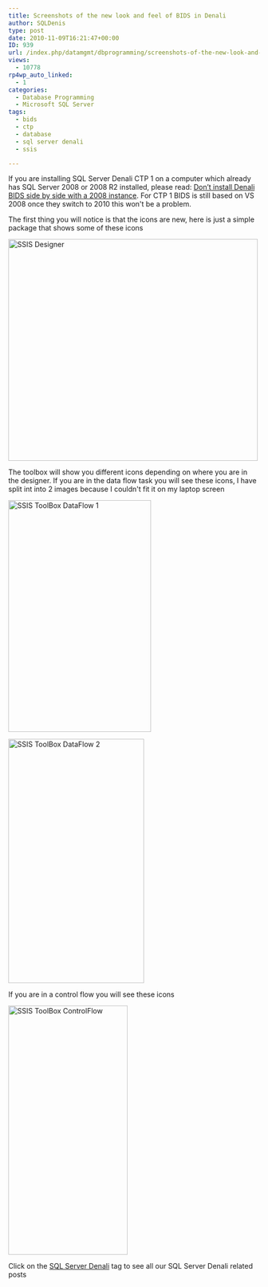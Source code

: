 ```yaml
---
title: Screenshots of the new look and feel of BIDS in Denali
author: SQLDenis
type: post
date: 2010-11-09T16:21:47+00:00
ID: 939
url: /index.php/datamgmt/dbprogramming/screenshots-of-the-new-look-and-feel-of/
views:
  - 10778
rp4wp_auto_linked:
  - 1
categories:
  - Database Programming
  - Microsoft SQL Server
tags:
  - bids
  - ctp
  - database
  - sql server denali
  - ssis

---
```

If you are installing SQL Server Denali CTP 1 on a computer which already has SQL Server 2008 or 2008 R2 installed, please read: [Don’t install Denali BIDS side by side with a 2008 instance][1]. For CTP 1 BIDS is still based on VS 2008 once they switch to 2010 this won't be a problem.

The first thing you will notice is that the icons are new, here is just a simple package that shows some of these icons
  
[<img src="http://farm2.static.flickr.com/1222/5152114618_da34b86292.jpg" width="500" height="445" alt="SSIS Designer" />][2]

The toolbox will show you different icons depending on where you are in the designer. If you are in the data flow task you will see these icons, I have split int into 2 images because I couldn't fit it on my laptop screen
  
[<img src="http://farm2.static.flickr.com/1252/5151504507_e6e261b18a.jpg" width="286" height="465" alt="SSIS ToolBox DataFlow 1" />][3]

[<img src="http://farm5.static.flickr.com/4054/5152114600_9bdede35b2.jpg" width="272" height="490" alt="SSIS ToolBox DataFlow 2" />][4]

If you are in a control flow you will see these icons
  
[<img src="http://farm5.static.flickr.com/4019/5152114558_954e792f53.jpg" width="239" height="500" alt="SSIS ToolBox ControlFlow" />][5]

Click on the [SQL Server Denali][6] tag to see all our SQL Server Denali related posts

 [1]: /index.php/DataMgmt/DataDesign/don-t-install-denali-bids-side-by-side-w
 [2]: http://www.flickr.com/photos/denisgobo/5152114618/ "SSIS Designer by Denis Gobo, on Flickr"
 [3]: http://www.flickr.com/photos/denisgobo/5151504507/ "SSIS ToolBox DataFlow 1 by Denis Gobo, on Flickr"
 [4]: http://www.flickr.com/photos/denisgobo/5152114600/ "SSIS ToolBox DataFlow 2 by Denis Gobo, on Flickr"
 [5]: http://www.flickr.com/photos/denisgobo/5152114558/ "SSIS ToolBox ControlFlow by Denis Gobo, on Flickr"
 [6]: /index.php/All/sql+server+denali: